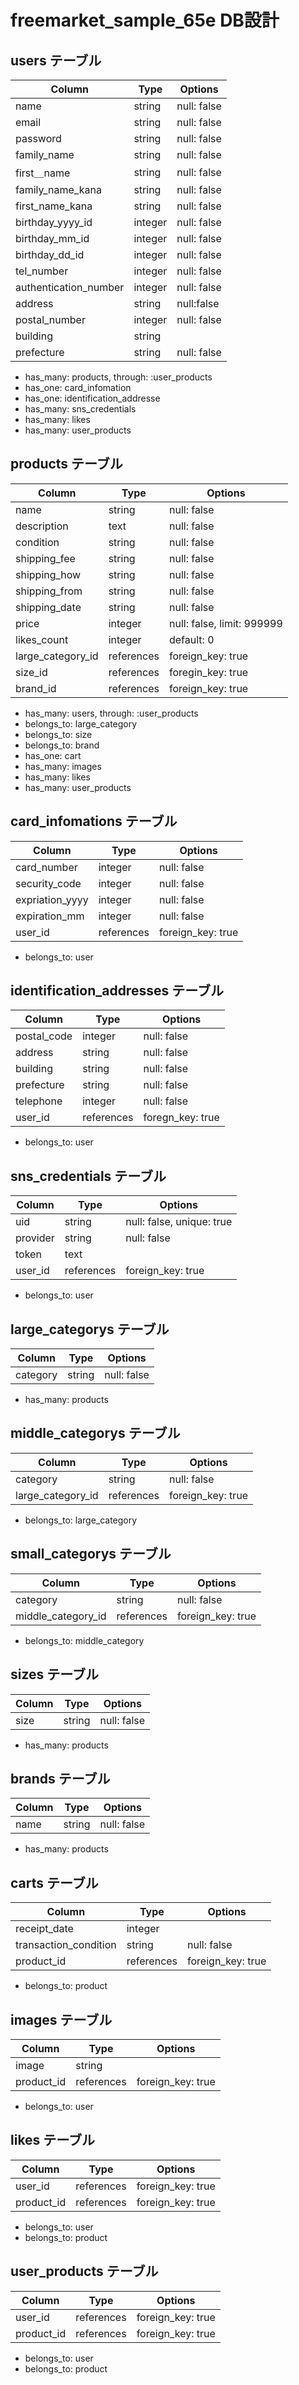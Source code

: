 # freemarket_sample_65e DB設計

## users テーブル
|Column|Type|Options|
|------|----|-------|
|name|string|null: false|
|email|string|null: false|
|password|string|null: false|
|family_name|string|null: false|
|first＿name|string|null: false|
|family_name_kana|string|null: false|
|first_name_kana|string|null: false|
|birthday_yyyy_id|integer|null: false|
|birthday_mm_id|integer|null: false|
|birthday_dd_id|integer|null: false|
|tel_number|integer|null: false|
|authentication_number|integer|null: false|
|address|string|null:false|
|postal_number|integer|null: false|
|building|string||
|prefecture|string|null: false|
- has_many: products, through: :user_products
- has_one: card_infomation
- has_one: identification_addresse
- has_many: sns_credentials
- has_many: likes
- has_many: user_products


## products テーブル
|Column|Type|Options|
|------|----|-------|
|name|string|null: false|
|description|text|null: false|
|condition|string|null: false|
|shipping_fee|string|null: false|
|shipping_how|string|null: false|
|shipping_from|string|null: false|
|shipping_date|string|null: false|
|price|integer|null: false, limit: 999999|
|likes_count|integer|default: 0|
|large_category_id|references|foreign_key: true|
|size_id|references|foregin_key: true|
|brand_id|references|foreign_key: true|
- has_many:   users, through: :user_products
- belongs_to: large_category
- belongs_to: size
- belongs_to: brand
- has_one:    cart
- has_many:   images
- has_many:   likes
- has_many:   user_products

## card_infomations テーブル
|Column|Type|Options|
|------|----|-------|
|card_number|integer|null: false|
|security_code|integer|null: false|
|expriation_yyyy|integer|null: false|
|expiration_mm|integer|null: false|
|user_id|references|foreign_key: true|
- belongs_to: user

## identification_addresses テーブル
|Column|Type|Options|
|------|----|-------|
|postal_code|integer|null: false|
|address|string|null: false|
|building|string|null: false|
|prefecture|string|null: false|
|telephone|integer|null: false|
|user_id|references|foregn_key: true|
- belongs_to: user

## sns_credentials テーブル
|Column|Type|Options|
|------|----|-------|
|uid|string|null: false, unique: true|
|provider|string|null: false|
|token|text||
|user_id|references|foreign_key: true|
- belongs_to: user

## large_categorys テーブル
|Column|Type|Options|
|------|----|-------|
|category|string|null: false|
- has_many: products

## middle_categorys テーブル
|Column|Type|Options|
|------|----|-------|
|category|string|null: false|
|large_category_id|references|foreign_key: true|
- belongs_to: large_category

## small_categorys テーブル
|Column|Type|Options|
|------|----|-------|
|category|string|null: false|
|middle_category_id|references|foreign_key: true|
- belongs_to: middle_category

## sizes テーブル
|Column|Type|Options|
|------|----|-------|
|size|string|null: false|
- has_many: products

## brands テーブル
|Column|Type|Options|
|------|----|-------|
|name|string|null: false|
- has_many: products

## carts テーブル
|Column|Type|Options|
|------|----|-------|
|receipt_date|integer||
|transaction_condition|string|null: false|
|product_id|references|foreign_key: true|
- belongs_to: product

## images テーブル
|Column|Type|Options|
|------|----|-------|
|image|string||
|product_id|references|foreign_key: true|
- belongs_to: user

## likes テーブル
|Column|Type|Options|
|------|----|-------|
|user_id|references|foreign_key: true|
|product_id|references|foreign_key: true|
- belongs_to: user
- belongs_to: product

## user_products テーブル
|Column|Type|Options|
|------|----|-------|
|user_id|references|foreign_key: true|
|product_id|references|foreign_key: true|
- belongs_to: user
- belongs_to: product
